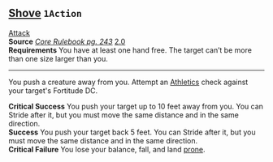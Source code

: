 ## [Shove](https://2e.aonprd.com/Actions.aspx?ID=38) `1Action`

[Attack](https://2e.aonprd.com/Traits.aspx?ID=15)  
**Source** [_Core Rulebook pg. 243_](https://paizo.com/products/btq01y0k?Pathfinder-Core-Rulebook) [2.0](https://2e.aonprd.com/Sources.aspx?ID=1)  
**Requirements** You have at least one hand free. The target can’t be more than one size larger than you.

___

You push a creature away from you. Attempt an [Athletics](https://2e.aonprd.com/Skills.aspx?ID=3) check against your target's Fortitude DC.

**Critical Success** You push your target up to 10 feet away from you. You can Stride after it, but you must move the same distance and in the same direction.  
**Success** You push your target back 5 feet. You can Stride after it, but you must move the same distance and in the same direction.  
**Critical Failure** You lose your balance, fall, and land [prone](https://2e.aonprd.com/Conditions.aspx?ID=31).